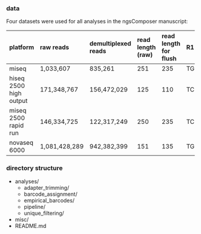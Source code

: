 ### data
Four datasets were used for all analyses in the ngsComposer manuscript:

|platform|raw reads|demultiplexed reads|read length (raw)|read length for flush|R1 motif|R2 motif|
|:-------------|:-------------|:-------------|:-------------|:-------------|:-------------|:-------------|
|miseq|1,033,607|835,261|251|235|TGCAT|CATG|
|hiseq 2500 high output|171,348,767|156,472,029|125|110|TCC,TCT|TCC,TCT|
|miseq 2500 rapid run|146,334,725|122,317,249|250|235|TCC,TCT|TCC,TCT|
|novaseq 6000|1,081,428,289|942,382,399|151|135|TGCAT|CATG|

### directory structure
- analyses/
  - adapter_trimming/
  - barcode_assignment/
  - empirical_barcodes/
  - pipeline/
  - unique_filtering/
- misc/
- README.md
